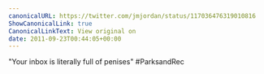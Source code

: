 ```yaml
---
canonicalURL: https://twitter.com/jmjordan/status/117036476319010816
ShowCanonicalLink: true
CanonicalLinkText: View original on
date: 2011-09-23T00:44:05+00:00
---
```

"Your inbox is literally full of penises" #ParksandRec